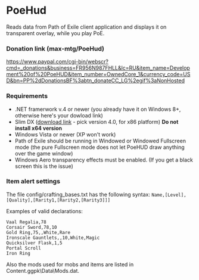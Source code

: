 PoeHud
======

Reads data from Path of Exile client application and displays it on transparent overlay, while you play PoE.

### Donation link (max-mtg/PoeHud)
https://www.paypal.com/cgi-bin/webscr?cmd=_donations&business=FR956N987FHLL&lc=RU&item_name=Development%20of%20PoeHUD&item_number=OwnedCore_1&currency_code=USD&bn=PP%2dDonationsBF%3abtn_donateCC_LG%2egif%3aNonHosted

### Requirements
* .NET framerwork v.4 or newer (you already have it on Windows 8+, otherwise here's your dowload link)
* Slim DX ([download link](http://slimdx.org/download.php) - pick version 4.0, for x86 platform) **Do not install x64 version**
* Windows Vista or newer (XP won't work)
* Path of Exile should be running in Windowed or Windowed Fullscreen mode (the pure Fullscreen mode does not let PoeHUD draw anything over the game window)
* Windows Aero transparency effects must be enabled. (If you get a black screen this is the issue)

### Item alert settings
The file config/crafting_bases.txt has the following syntax:
`Name,[Level],[Quality],[Rarity1,[Rarity2,[Rarity3]]]`

Examples of valid declarations:
```
Vaal Regalia,78
Corsair Sword,78,10
Gold Ring,75,,White,Rare
Ironscale Gauntlets,,10,White,Magic
Quicksilver Flask,1,5
Portal Scroll
Iron Ring
```
Also the mods used for mobs and items are listed in Content.ggpk\Data\Mods.dat.